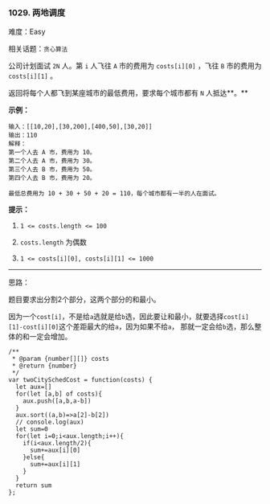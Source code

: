 ### 1029. 两地调度

难度：Easy

相关话题：`贪心算法`

公司计划面试  `2N`  人。第  `i`  人飞往  `A`  市的费用为  `costs[i][0]` ，飞往  `B`  市的费用为  `costs[i][1]` 。



返回将每个人都飞到某座城市的最低费用，要求每个城市都有  `N`  人抵达**。** 







**示例：** 



```
输入：[[10,20],[30,200],[400,50],[30,20]]
输出：110
解释：
第一个人去 A 市，费用为 10。
第二个人去 A 市，费用为 30。
第三个人去 B 市，费用为 50。
第四个人去 B 市，费用为 20。

最低总费用为 10 + 30 + 50 + 20 = 110，每个城市都有一半的人在面试。
```






**提示：** 




1.  `1 <= costs.length <= 100` 

2.  `costs.length`  为偶数

3.  `1 <= costs[i][0], costs[i][1] <= 1000` 






-----

思路：

题目要求出分割2个部分，这两个部分的和最小。

因为一个`cost[i]`，不是给`a`选就是给`b`选，因此要让和最小，就要选择`cost[i][1]-cost[i][0]`这个差距最大的给`a`，因为如果不给`a`，
那就一定会给`b`选，那么整体的和一定会增加。

```
/**
 * @param {number[][]} costs
 * @return {number}
 */
var twoCitySchedCost = function(costs) {
  let aux=[]
  for(let [a,b] of costs){
    aux.push([a,b,a-b])
  }
  aux.sort((a,b)=>a[2]-b[2])
  // console.log(aux)
  let sum=0
  for(let i=0;i<aux.length;i++){
    if(i<aux.length/2){
      sum+=aux[i][0]
    }else{
      sum+=aux[i][1]
    }
  }
  return sum
};
```

